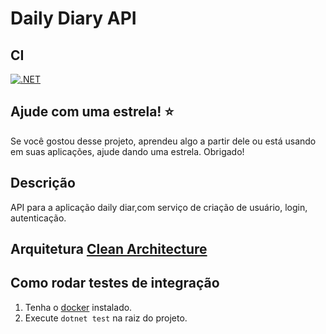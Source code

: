 Daily Diary API
==============================================================

## CI

[![.NET](https://github.com/fernanduandrade/clean-architecture-api/actions/workflows/dotnet.yml/badge.svg?branch=main)](https://github.com/fernanduandrade/clean-architecture-api/actions/workflows/dotnet.yml)

## Ajude com uma estrela! :star:

Se você gostou desse projeto, aprendeu algo a partir dele ou está usando em suas aplicações, ajude dando uma estrela. Obrigado!

## Descrição
API para a aplicação daily diar,com serviço de criação de usuário, login, autenticação.

## Arquitetura [Clean Architecture](http://blog.cleancoder.com/uncle-bob/2012/08/13/the-clean-architecture.html)

## Como rodar testes de integração
1. Tenha o [docker](https://docs.docker.com/engine/install/ubuntu/) instalado.
2. Execute `dotnet test` na raiz do projeto.